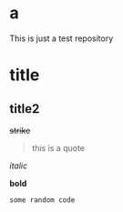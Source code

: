 # a
This is just a test repository

# title

## title2

~~strike~~

> this is a quote

*italic*

**bold**

```
some random code
```

